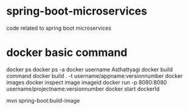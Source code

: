 # spring-boot-microservices
code related to spring boot microservices

# docker basic command 
docker ps
docker ps -a
docker username Asthattyagi
docker build command
docker build . -t username/appname:versionnumber
docker images
docker inspect image imageid
docker run -p 8080:8080  username/projectname:versionnumber
docker start dockerId


mvn spring-boot:build-image  
